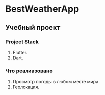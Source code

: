 # BestWeatherApp
## Учебный проект
### Project Stack 
1. Flutter.
2. Dart.
### Что реaлиазовано
1. Просмотр погоды в любом месте мира.
2. Геолокация.

